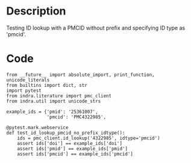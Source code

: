 # Description
Testing ID lookup with a PMCID without prefix and specifying ID type as 'pmcid'.

# Code
```
from __future__ import absolute_import, print_function, unicode_literals
from builtins import dict, str
import pytest
from indra.literature import pmc_client
from indra.util import unicode_strs

example_ids = {'pmid': '25361007',
               'pmcid': 'PMC4322985',

@pytest.mark.webservice
def test_id_lookup_pmcid_no_prefix_idtype():
    ids = pmc_client.id_lookup('4322985', idtype='pmcid')
    assert ids['doi'] == example_ids['doi']
    assert ids['pmid'] == example_ids['pmid']
    assert ids['pmcid'] == example_ids['pmcid']

```
